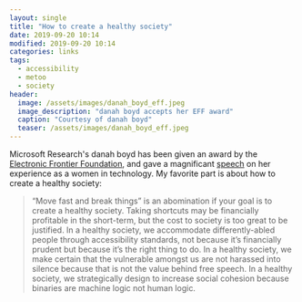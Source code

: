 ```yaml
---
layout: single
title: "How to create a healthy society"
date: 2019-09-20 10:14
modified: 2019-09-20 10:14
categories: links
tags:
  - accessibility
  - metoo
  - society
header:
  image: /assets/images/danah_boyd_eff.jpeg
  image_description: "danah boyd accepts her EFF award"
  caption: "Courtesy of danah boyd"
  teaser: /assets/images/danah_boyd_eff.jpeg
---
```


Microsoft Research's danah boyd has been given an award by the [Electronic Frontier Foundation](https://eff.org/),
and gave a magnificant
[speech](https://onezero.medium.com/facing-the-great-reckoning-head-on-8fe434e10630)
on her experience as a women in technology.
My favorite part is about how to create a healthy society:

> “Move fast and break things” is an abomination if your goal is to create a healthy society.
> Taking shortcuts may be financially profitable in the short-term,
> but the cost to society is too great to be justified.
> In a healthy society,
> we accommodate differently-abled people through accessibility standards,
> not because it’s financially prudent but because it’s the right thing to do.
> In a healthy society,
> we make certain that the vulnerable amongst us are not harassed into silence 
> because that is not the value behind free speech.
> In a healthy society,
> we strategically design to increase social cohesion
> because binaries are machine logic not human logic.
